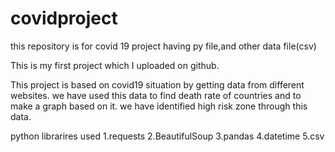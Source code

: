 # covidproject
this repository is for covid 19 project having py file,and other data file(csv)


This is my first project which I uploaded on github.

This project is based on covid19 situation by getting data from different websites. we have used this data to find death rate of countries and to make a graph based on it. we have identified high risk zone through this data.

python librarires used 1.requests 2.BeautifulSoup 3.pandas 4.datetime 5.csv

